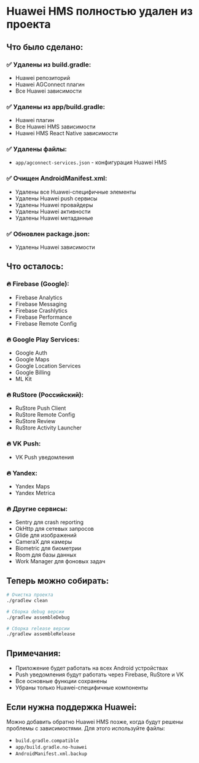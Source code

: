 # Huawei HMS полностью удален из проекта

## Что было сделано:

### ✅ Удалены из build.gradle:
- Huawei репозиторий
- Huawei AGConnect плагин
- Все Huawei зависимости

### ✅ Удалены из app/build.gradle:
- Huawei плагин
- Все Huawei HMS зависимости
- Huawei HMS React Native зависимости

### ✅ Удалены файлы:
- `app/agconnect-services.json` - конфигурация Huawei HMS

### ✅ Очищен AndroidManifest.xml:
- Удалены все Huawei-специфичные элементы
- Удалены Huawei push сервисы
- Удалены Huawei провайдеры
- Удалены Huawei активности
- Удалены Huawei метаданные

### ✅ Обновлен package.json:
- Удалены Huawei зависимости

## Что осталось:

### 🔥 Firebase (Google):
- Firebase Analytics
- Firebase Messaging
- Firebase Crashlytics
- Firebase Performance
- Firebase Remote Config

### 🔥 Google Play Services:
- Google Auth
- Google Maps
- Google Location Services
- Google Billing
- ML Kit

### 🔥 RuStore (Российский):
- RuStore Push Client
- RuStore Remote Config
- RuStore Review
- RuStore Activity Launcher

### 🔥 VK Push:
- VK Push уведомления

### 🔥 Yandex:
- Yandex Maps
- Yandex Metrica

### 🔥 Другие сервисы:
- Sentry для crash reporting
- OkHttp для сетевых запросов
- Glide для изображений
- CameraX для камеры
- Biometric для биометрии
- Room для базы данных
- Work Manager для фоновых задач

## Теперь можно собирать:

```bash
# Очистка проекта
./gradlew clean

# Сборка debug версии
./gradlew assembleDebug

# Сборка release версии
./gradlew assembleRelease
```

## Примечания:

- Приложение будет работать на всех Android устройствах
- Push уведомления будут работать через Firebase, RuStore и VK
- Все основные функции сохранены
- Убраны только Huawei-специфичные компоненты

## Если нужна поддержка Huawei:

Можно добавить обратно Huawei HMS позже, когда будут решены проблемы с зависимостями. Для этого используйте файлы:
- `build.gradle.compatible`
- `app/build.gradle.no-huawei`
- `AndroidManifest.xml.backup`